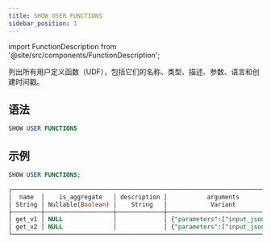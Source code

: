 ```yaml
---
title: SHOW USER FUNCTIONS
sidebar_position: 1
---
```

import FunctionDescription from '@site/src/components/FunctionDescription';

<FunctionDescription description="引入或更新版本：v1.2.558"/>

列出所有用户定义函数（UDF），包括它们的名称、类型、描述、参数、语言和创建时间戳。

## 语法

```sql
SHOW USER FUNCTIONS
```

## 示例

```sql
SHOW USER FUNCTIONS;

┌──────────────────────────────────────────────────────────────────────────────────────────────────────────────────┐
│  name  │    is_aggregate   │ description │           arguments           │ language │         created_on         │
│ String │ Nullable(Boolean) │    String   │            Variant            │  String  │          Timestamp         │
├────────┼───────────────────┼─────────────┼───────────────────────────────┼──────────┼────────────────────────────┤
│ get_v1 │ NULL              │             │ {"parameters":["input_json"]} │ SQL      │ 2024-11-18 23:20:28.432842 │
│ get_v2 │ NULL              │             │ {"parameters":["input_json"]} │ SQL      │ 2024-11-18 23:21:46.838744 │
└──────────────────────────────────────────────────────────────────────────────────────────────────────────────────┘
```